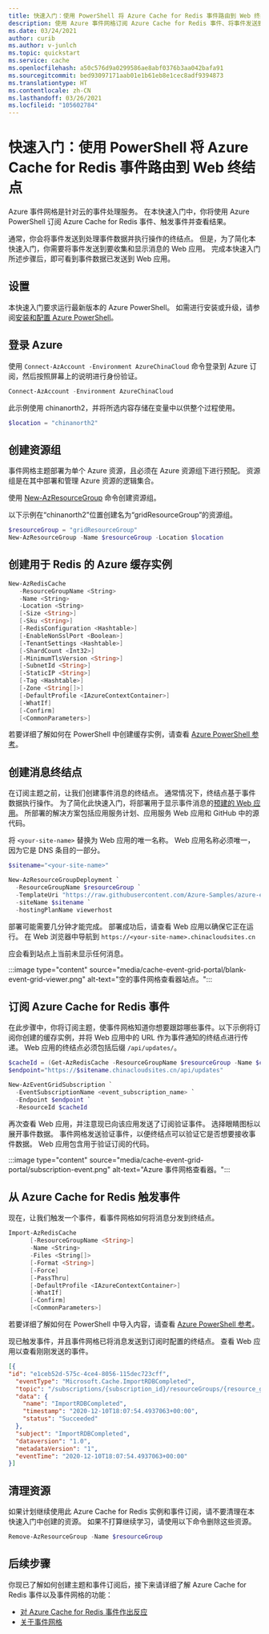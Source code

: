 ```yaml
---
title: 快速入门：使用 PowerShell 将 Azure Cache for Redis 事件路由到 Web 终结点
description: 使用 Azure 事件网格订阅 Azure Cache for Redis 事件、将事件发送到 Webhook，并处理 Web 应用中的事件。
ms.date: 03/24/2021
author: curib
ms.author: v-junlch
ms.topic: quickstart
ms.service: cache
ms.openlocfilehash: a50c576d9a0299586ae8abf0376b3aa042bafa91
ms.sourcegitcommit: bed93097171aab01e1b61eb8e1cec8adf9394873
ms.translationtype: HT
ms.contentlocale: zh-CN
ms.lasthandoff: 03/26/2021
ms.locfileid: "105602784"
---
```

# <a name="quickstart-route-azure-cache-for-redis-events-to-web-endpoint-with-powershell"></a>快速入门：使用 PowerShell 将 Azure Cache for Redis 事件路由到 Web 终结点

Azure 事件网格是针对云的事件处理服务。 在本快速入门中，你将使用 Azure PowerShell 订阅 Azure Cache for Redis 事件、触发事件并查看结果。 

通常，你会将事件发送到处理事件数据并执行操作的终结点。 但是，为了简化本快速入门，你需要将事件发送到要收集和显示消息的 Web 应用。 完成本快速入门所述步骤后，即可看到事件数据已发送到 Web 应用。

## <a name="setup"></a>设置

本快速入门要求运行最新版本的 Azure PowerShell。 如需进行安装或升级，请参阅[安装和配置 Azure PowerShell](https://docs.microsoft.com/powershell/azure/install-Az-ps)。

## <a name="sign-in-to-azure"></a>登录 Azure

使用 `Connect-AzAccount -Environment AzureChinaCloud` 命令登录到 Azure 订阅，然后按照屏幕上的说明进行身份验证。

```powershell
Connect-AzAccount -Environment AzureChinaCloud
```

此示例使用 chinanorth2，并将所选内容存储在变量中以供整个过程使用。

```powershell
$location = "chinanorth2"
```

## <a name="create-a-resource-group"></a>创建资源组

事件网格主题部署为单个 Azure 资源，且必须在 Azure 资源组下进行预配。 资源组是在其中部署和管理 Azure 资源的逻辑集合。

使用 [New-AzResourceGroup](https://docs.microsoft.com/powershell/module/az.resources/new-azresourcegroup) 命令创建资源组。

以下示例在“chinanorth2”位置创建名为“gridResourceGroup”的资源组。  

```powershell
$resourceGroup = "gridResourceGroup"
New-AzResourceGroup -Name $resourceGroup -Location $location
```

## <a name="create-an-azure-cache-for-redis-instance"></a>创建用于 Redis 的 Azure 缓存实例 

```powershell
New-AzRedisCache
   -ResourceGroupName <String>
   -Name <String>
   -Location <String>
   [-Size <String>]
   [-Sku <String>]
   [-RedisConfiguration <Hashtable>]
   [-EnableNonSslPort <Boolean>]
   [-TenantSettings <Hashtable>]
   [-ShardCount <Int32>]
   [-MinimumTlsVersion <String>]
   [-SubnetId <String>]
   [-StaticIP <String>]
   [-Tag <Hashtable>]
   [-Zone <String[]>]
   [-DefaultProfile <IAzureContextContainer>]
   [-WhatIf]
   [-Confirm]
   [<CommonParameters>]
```
若要详细了解如何在 PowerShell 中创建缓存实例，请查看 [Azure PowerShell 参考](https://docs.microsoft.com/powershell/module/az.rediscache/new-azrediscache)。 

## <a name="create-a-message-endpoint"></a>创建消息终结点

在订阅主题之前，让我们创建事件消息的终结点。 通常情况下，终结点基于事件数据执行操作。 为了简化此快速入门，将部署用于显示事件消息的[预建的 Web 应用](https://github.com/Azure-Samples/azure-event-grid-viewer)。 所部署的解决方案包括应用服务计划、应用服务 Web 应用和 GitHub 中的源代码。

将 `<your-site-name>` 替换为 Web 应用的唯一名称。 Web 应用名称必须唯一，因为它是 DNS 条目的一部分。

```powershell
$sitename="<your-site-name>"

New-AzResourceGroupDeployment `
  -ResourceGroupName $resourceGroup `
  -TemplateUri "https://raw.githubusercontent.com/Azure-Samples/azure-event-grid-viewer/master/azuredeploy.json" `
  -siteName $sitename `
  -hostingPlanName viewerhost
```

部署可能需要几分钟才能完成。 部署成功后，请查看 Web 应用以确保它正在运行。 在 Web 浏览器中导航到 `https://<your-site-name>.chinacloudsites.cn`

应会看到站点上当前未显示任何消息。

:::image type="content" source="media/cache-event-grid-portal/blank-event-grid-viewer.png" alt-text="空的事件网格查看器站点。":::

## <a name="subscribe-to-your-azure-cache-for-redis-event"></a>订阅 Azure Cache for Redis 事件

在此步骤中，你将订阅主题，使事件网格知道你想要跟踪哪些事件。以下示例将订阅你创建的缓存实例，并将 Web 应用中的 URL 作为事件通知的终结点进行传递。 Web 应用的终结点必须包括后缀 `/api/updates/`。

```powershell
$cacheId = (Get-AzRedisCache -ResourceGroupName $resourceGroup -Name $cacheName).Id
$endpoint="https://$sitename.chinacloudsites.cn/api/updates"

New-AzEventGridSubscription `
  -EventSubscriptionName <event_subscription_name> `
  -Endpoint $endpoint `
  -ResourceId $cacheId
```

再次查看 Web 应用，并注意现已向该应用发送了订阅验证事件。 选择眼睛图标以展开事件数据。 事件网格发送验证事件，以便终结点可以验证它是否想要接收事件数据。 Web 应用包含用于验证订阅的代码。

  :::image type="content" source="media/cache-event-grid-portal/subscription-event.png" alt-text="Azure 事件网格查看器。":::

## <a name="trigger-an-event-from-azure-cache-for-redis"></a>从 Azure Cache for Redis 触发事件

现在，让我们触发一个事件，看事件网格如何将消息分发到终结点。

```powershell
Import-AzRedisCache
      [-ResourceGroupName <String>]
      -Name <String>
      -Files <String[]>
      [-Format <String>]
      [-Force]
      [-PassThru]
      [-DefaultProfile <IAzureContextContainer>]
      [-WhatIf]
      [-Confirm]
      [<CommonParameters>]
```
若要详细了解如何在 PowerShell 中导入内容，请查看 [Azure PowerShell 参考](https://docs.microsoft.com/powershell/module/az.rediscache/import-azrediscache)。 

现已触发事件，并且事件网格已将消息发送到订阅时配置的终结点。 查看 Web 应用以查看刚刚发送的事件。

```json
[{
"id": "e1ceb52d-575c-4ce4-8056-115dec723cff",
  "eventType": "Microsoft.Cache.ImportRDBCompleted",
  "topic": "/subscriptions/{subscription_id}/resourceGroups/{resource_group_name}/providers/Microsoft.Cache/Redis/{cache_name}",
  "data": {
    "name": "ImportRDBCompleted",
    "timestamp": "2020-12-10T18:07:54.4937063+00:00",
    "status": "Succeeded"
  },
  "subject": "ImportRDBCompleted",
  "dataversion": "1.0",
  "metadataVersion": "1",
  "eventTime": "2020-12-10T18:07:54.4937063+00:00"
}]

```

## <a name="clean-up-resources"></a>清理资源
如果计划继续使用此 Azure Cache for Redis 实例和事件订阅，请不要清理在本快速入门中创建的资源。 如果不打算继续学习，请使用以下命令删除这些资源。

```powershell
Remove-AzResourceGroup -Name $resourceGroup
```

## <a name="next-steps"></a>后续步骤

你现已了解如何创建主题和事件订阅后，接下来请详细了解 Azure Cache for Redis 事件以及事件网格的功能：

- [对 Azure Cache for Redis 事件作出反应](cache-event-grid.md)
- [关于事件网格](../event-grid/overview.md)
